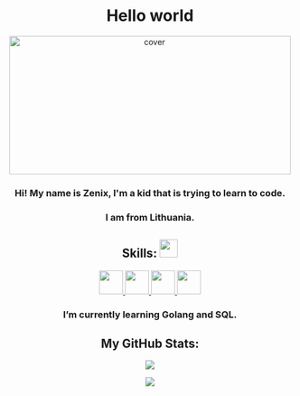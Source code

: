<h1 align="center"> Hello world </h1>

<div align="center">
<img width="498px" height = "245px" src="https://i.pinimg.com/originals/d1/0e/89/d10e89407f0a5e6974b22a07a963e85f.gif" alt="cover" />
</div>

<h3 align="center"> Hi! My name is Zenix, I'm a kid that is trying to learn to code. </h3>
  
<h3 align="center"> I am from Lithuania. </h3>

<h2 align="center"> Skills: <img src = "https://media2.giphy.com/media/QssGEmpkyEOhBCb7e1/giphy.gif?cid=ecf05e47a0n3gi1bfqntqmob8g9aid1oyj2wr3ds3mg700bl&rid=giphy.gif" width = 32px> </h2>

<p align="center">
  <a href= https://github.com/zenixas?tab=repositories&q=&type=&language=c&sort= > <img width ='42px' src ='https://raw.githubusercontent.com/rahulbanerjee26/githubAboutMeGenerator/main/icons/c.svg'> </a>
  <a href= https://github.com/zenixas?tab=repositories&q=&type=&language=cpp&sort= > <img width ='42px' src ='https://raw.githubusercontent.com/rahulbanerjee26/githubAboutMeGenerator/main/icons/cpp.svg'> </a>
  <a href= https://github.com/zenixas?tab=repositories&q=&type=&language=csharp&sort= > <img width ='42px' src ='https://raw.githubusercontent.com/rahulbanerjee26/githubAboutMeGenerator/main/icons/csharp.svg'> </a>
  <a href= https://github.com/zenixas?tab=repositories&q=&type=&language=dotnet&sort= > <img width ='42px' src ='https://raw.githubusercontent.com/rahulbanerjee26/githubAboutMeGenerator/main/icons/dotnet.svg'> </a>
</p>

<h3 align="center"> I’m currently learning Golang and SQL. </h3>

<h2 align="center"> My GitHub Stats: </h2>
  
<p align="center">
  <img src="https://github-readme-stats.vercel.app/api?username=Zenixas&count_private=true&hide=issues&show_icons=true&theme=dark">
</p>

<p align="center">
  <img src="https://visitor-badge.glitch.me/badge?page_id=zenixas.zenixas">
</p>
